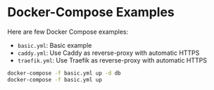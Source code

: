 Docker-Compose Examples
=======================

Here are few Docker Compose examples:

- `basic.yml`: Basic example
- `caddy.yml`: Use Caddy as reverse-proxy with automatic HTTPS
- `traefik.yml`: Use Traefik as reverse-proxy with automatic HTTPS

```bash
docker-compose -f basic.yml up -d db
docker-compose -f basic.yml up
```
